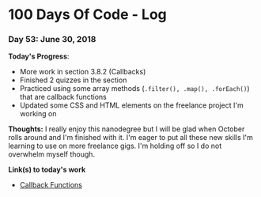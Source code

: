 # 100 Days Of Code - Log

### Day 53: June 30, 2018

**Today's Progress**: 
* More work in section 3.8.2 (Callbacks)
* Finished 2 quizzes in the section
* Practiced using some array methods (`.filter(), .map(), .forEach()`) that are callback functions
* Updated some CSS and HTML elements on the freelance project I'm working on


**Thoughts:** I really enjoy this nanodegree but I will be glad when October rolls around and I'm finished with it.  I'm eager to put all these new skills I'm learning to use on more freelance gigs.  I'm holding off so I do not overwhelm myself though.

**Link(s) to today's work**
* [Callback Functions](https://developer.mozilla.org/en-US/docs/Glossary/Callback_function)
